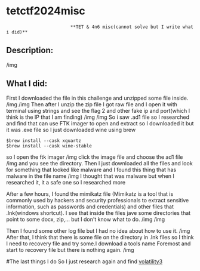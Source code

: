 # tetctf2024misc
                            **TET & 4n6 misc(cannot solve but I write what i did)**

## Description:
/img

## What I did:

First I downloaded the file in this challenge and unzipped some file inside.
/img
/img
Then after I unzip the zip file I got raw file and I open it with terminal using strings and see the flag 2 and other fake ip and port(which I think is the IP that I am finding)
/img
/img
So i saw .ad1 file so I researched and find that can use FTK imager to open and extract so I downloaded it but it was .exe file so I just downloaded wine using brew
```
$brew install --cask xquartz
$brew install --cask wine-stable
```
so I open the ftk imager
/img
click the image file and choose the ad1 file
/img
and you see the directory. Then I just downloaded all the files and look for something that looked like malware and I found this thing that has malware in the file name
/img
I thought that was malware but when I researched it, it a safe one so I researched more

After a few hours, I found the mimikatz file (Mimikatz is a tool that is commonly used by hackers and security professionals to extract sensitive information, such as passwords and credentials) and other files that .lnk(windows shortcut). I see that inside the files jave some directories that point to some docx, zip,... but I don't know what to do.
/img
/img

Then I found some other log file but I had no idea about how to use it.
/img
After that, I think that there is some file on the directory in .lnk files so I think I need to recovery file and try some.I download a tools name Foremost and start to recovery file but there is nothing again.
/img

#The last things I do
So I just research again and find [volatility3](https://volatility3.readthedocs.io/en/stable/)





